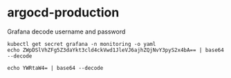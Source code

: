 # argocd-production


Grafana decode username and password

```
kubectl get secret grafana -n monitoring -o yaml
echo ZWpDSlVhZFg5Z3daYkt3cld4ckVwd1JleVJ6ajhZQjNvY3pyS2x4bA== | base64 --decode

echo YWRtaW4= | base64 --decode
```